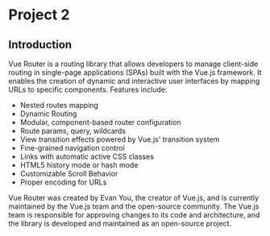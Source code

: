 # Project 2
## Introduction
Vue Router is a routing library that allows developers to manage client-side routing in single-page applications (SPAs) built with the Vue.js framework. It enables the creation of dynamic and interactive user interfaces by mapping URLs to specific components. Features include:
  <ul>
    <li>Nested routes mapping</li>
    <li>Dynamic Routing</li>
    <li>Modular, component-based router configuration</li>
    <li>Route params, query, wildcards</li>
    <li>View transition effects powered by Vue.js' transition system</li>
    <li>Fine-grained navigation control</li>
    <li>Links with automatic active CSS classes</li>
    <li>HTML5 history mode or hash mode</li>
    <li>Customizable Scroll Behavior</li>
    <li>Proper encoding for URLs</li>
  </ul>
Vue Router was created by Evan You, the creator of Vue.js, and is currently maintained by the Vue.js team and the open-source community. The Vue.js team is responsible for approving changes to its code and architecture, and the library is developed and maintained as an open-source project.
